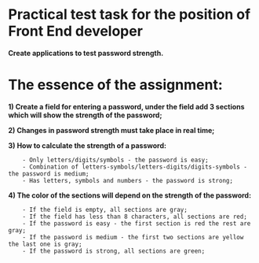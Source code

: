 # **Practical test task for the position of Front End developer**

**Create applications to test password strength.**

# **The essence of the assignment:**

  **1) Create a field for entering a password, under the field add 3 sections which will show the strength of the password;**
  
  **2) Changes in password strength must take place in real time;**
  
  **3) How to calculate the strength of a password:**
  
        - Only letters/digits/symbols - the password is easy;
        - Combination of letters-symbols/letters-digits/digits-symbols - the password is medium;
        - Has letters, symbols and numbers - the password is strong;
        
  **4) The color of the sections will depend on the strength of the password:**
  
        - If the field is empty, all sections are gray;
        - If the field has less than 8 characters, all sections are red;
        - If the password is easy - the first section is red the rest are gray;
        - If the password is medium - the first two sections are yellow the last one is gray;
        - If the password is strong, all sections are green;
